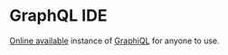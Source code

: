 # GraphQL IDE

[Online available](https://nikhilnayak98.github.io/graphql-ide/) instance of [GraphiQL](https://github.com/graphql/graphiql/) for anyone to use.
